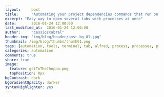 ```yaml
---
layout:     post
title:      "Automating your project dependencies commands that run on terminal with Alfred"
excerpt: "Easy way to open several tabs with processes at once"
date:       2016-01-24 12:00:00
last_modified_at:  2016-01-24 12:00:00
author:     "cassioscabral"
header-img: "img/blog/header/post-bg-01.jpg"
thumbnail: /img/blog/thumbs/thumb01.png
tags: [automation, tools, terminal, tab, alfred, process, processes, project, dependencies, cassioscabral, cassio, cabral, cassio s cabral, cassio soares cabral]
categories: automation
comments: true
share: true
image:
  feature: getToTheChoppa.png
  topPosition: 0px
bgContrast: dark
bgGradientOpacity: darker
syntaxHighlighter: yes
---
```

